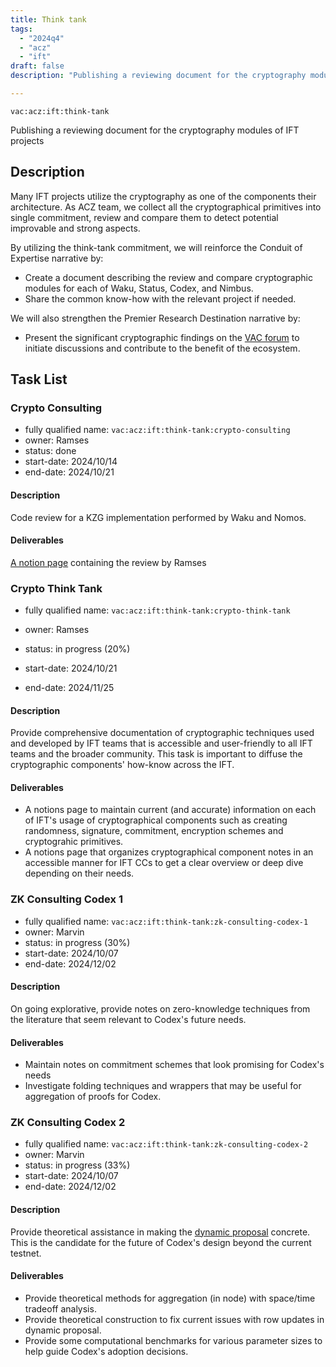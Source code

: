 ```yaml
---
title: Think tank
tags:
  - "2024q4"
  - "acz"
  - "ift"
draft: false
description: "Publishing a reviewing document for the cryptography modules of IFT projects"

---
```


`vac:acz:ift:think-tank`

Publishing a reviewing document for the cryptography modules of IFT projects
## Description

Many IFT projects utilize the cryptography as one of the components their architecture. 
As ACZ team, we collect all the cryptographical primitives into single commitment, 
review and compare them to detect potential 
improvable and strong aspects.

By utilizing the think-tank commitment, 
we will reinforce the Conduit of Expertise narrative by:
* Create a document describing the review and compare cryptographic modules for each of Waku, 
Status, Codex, and Nimbus.
* Share the common know-how with the relevant project if needed.

We will also strengthen the Premier Research Destination narrative by: 
* Present the significant cryptographic findings on the [VAC forum](https://forum.vac.dev/) 
to initiate discussions and contribute to the benefit of the ecosystem.


## Task List

### Crypto Consulting

* fully qualified name: `vac:acz:ift:think-tank:crypto-consulting`
* owner: Ramses
* status: done
* start-date: 2024/10/14
* end-date: 2024/10/21

#### Description 
Code review for a KZG implementation performed by Waku and Nomos.

#### Deliverables 

[A notion page](https://www.notion.so/WiP-Code-review-Nomos-library-1068f96fb65c80338499c9f06e702b41) 
containing the review by Ramses

### Crypto Think Tank 

* fully qualified name: `vac:acz:ift:think-tank:crypto-think-tank`
* owner: Ramses
* status: in progress (20%)

* start-date: 2024/10/21
* end-date: 2024/11/25

#### Description 

Provide comprehensive documentation of cryptographic techniques used and developed by IFT teams 
that is accessible and user-friendly to all IFT teams and the broader community. 
This task is important to diffuse the cryptographic components' how-know across the IFT. 
 
#### Deliverables 

* A notions page to maintain current (and accurate) information on each of IFT's usage of cryptographical components
such as creating randomness, signature, commitment,  encryption schemes and cryptograhic primitives.
* A notions page that organizes cryptographical component notes in an accessible manner for IFT CCs 
to get a clear overview or deep dive depending on their needs.

### ZK Consulting Codex 1

* fully qualified name: `vac:acz:ift:think-tank:zk-consulting-codex-1`
* owner: Marvin
* status: in progress (30%)
* start-date: 2024/10/07
* end-date: 2024/12/02

#### Description 

On going explorative, provide notes on zero-knowledge techniques from the literature that seem relevant to Codex's future needs.

#### Deliverables 

* Maintain notes on commitment schemes that look promising for Codex's needs
* Investigate folding techniques and wrappers that may be useful for aggregation of proofs for Codex.

### ZK Consulting Codex 2

* fully qualified name: `vac:acz:ift:think-tank:zk-consulting-codex-2`
* owner: Marvin
* status: in progress (33%)
* start-date: 2024/10/07
* end-date: 2024/12/02

#### Description 

Provide theoretical assistance in making the [dynamic proposal](https://hackmd.io/M6uwhb0eQh2bIh5_O6AX7Q?view) concrete. 
This is the candidate for the future of Codex's design beyond the current testnet.

#### Deliverables 

* Provide theoretical methods for aggregation (in node) with space/time tradeoff analysis.
* Provide theoretical construction to fix current issues with row updates in dynamic proposal.
* Provide some computational benchmarks for various parameter sizes to help guide Codex's adoption decisions.